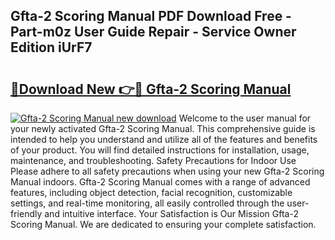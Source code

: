 ## Gfta-2 Scoring Manual PDF Download Free - Part-m0z User Guide Repair - Service Owner Edition iUrF7

# <h2><a href="http://bc12806.oget.top/?id=Gfta-2+Scoring+Manual">🔗Download New 👉🔴 Gfta-2 Scoring Manual</a></h2>

[![Gfta-2 Scoring Manual new download](https://i.imgur.com/5g1atiW.png)](http://bc12806.oget.top/?id=Gfta-2+Scoring+Manual)
Welcome to the user manual for your newly activated Gfta-2 Scoring Manual. This comprehensive guide is intended to help you understand and utilize all of the features and benefits of your product. You will find detailed instructions for installation, usage, maintenance, and troubleshooting. Safety Precautions for Indoor Use Please adhere to all safety precautions when using your new Gfta-2 Scoring Manual indoors. Gfta-2 Scoring Manual comes with a range of advanced features, including object detection, facial recognition, customizable settings, and real-time monitoring, all easily controlled through the user-friendly and intuitive interface. Your Satisfaction is Our Mission Gfta-2 Scoring Manual. We are dedicated to ensuring your complete satisfaction.
